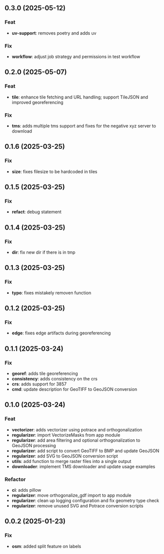 ## 0.3.0 (2025-05-12)

### Feat

- **uv-support**: removes poetry and adds uv

### Fix

- **workflow**: adjust job strategy and permissions in test workflow

## 0.2.0 (2025-05-07)

### Feat

- **tile**: enhance tile fetching and URL handling; support TileJSON and improved georeferencing

### Fix

- **tms**: adds multiple tms support and fixes for the negative xyz server to download

## 0.1.6 (2025-03-25)

### Fix

- **size**: fixes filesize to be hardcoded in tiles

## 0.1.5 (2025-03-25)

### Fix

- **refact**: debug statement

## 0.1.4 (2025-03-25)

### Fix

- **dir**: fix new dir if there is in tmp

## 0.1.3 (2025-03-25)

### Fix

- **typo**: fixes mistakely removen function

## 0.1.2 (2025-03-25)

### Fix

- **edge**: fixes edge artifacts during georeferencing

## 0.1.1 (2025-03-24)

### Fix

- **georef**: adds tile georeferencing
- **consistency**: adds consistency on the crs
- **crs**: adds support for 3857
- **cmd**: update description for GeoTIFF to GeoJSON conversion

## 0.1.0 (2025-03-24)

### Feat

- **vectorizer**: adds vectorizer using potrace and orthogonalization
- **regularizer**: import VectorizeMasks from app module
- **regularizer**: add area filtering and optional orthogonalization to GeoJSON processing
- **regularizer**: add script to convert GeoTIFF to BMP and update GeoJSON
- **regularizer**: add SVG to GeoJSON conversion script
- **utils**: add function to merge raster files into a single output
- **downloader**: implement TMS downloader and update usage examples

### Refactor

- **ci**: adds pillow
- **regularizer**: move orthogonalize_gdf import to app module
- **regularizer**: clean up logging configuration and fix geometry type check
- **regularizer**: remove unused SVG and Potrace conversion scripts

## 0.0.2 (2025-01-23)

### Fix

- **osm**: added split feature on labels
